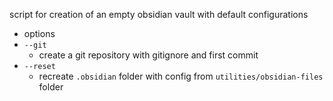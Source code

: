 script for creation of an empty obsidian vault with default configurations

- options 
- `--git`
	- create a git repository with gitignore and first commit
-  `--reset`
	- recreate `.obsidian` folder with config from `utilities/obsidian-files` folder 
